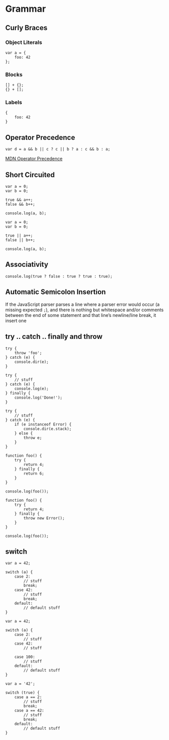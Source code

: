 # Grammar

## Curly Braces

### Object Literals

```
var a = {
	foo: 42
};
```

### Blocks

```
[] + {};
{} + [];
```

### Labels

```
{
	foo: 42
}
```


## Operator Precedence

```
var d = a && b || c ? c || b ? a : c && b : a;
```

[MDN Operator Precedence](https://developer.mozilla.org/en-US/docs/Web/JavaScript/Reference/Operators/Operator_Precedence)


## Short Circuited

```
var a = 0;
var b = 0;

true && a++;
false && b++;

console.log(a, b);
```

```
var a = 0;
var b = 0;

true || a++;
false || b++;

console.log(a, b);
```


## Associativity

```
console.log(true ? false : true ? true : true);
```

## Automatic Semicolon Insertion

If the JavaScript parser parses a line where a parser error would occur (a missing expected `;`), and there is nothing but whitespace and/or comments between the end of some statement and that line’s newline/line break, it insert one


## try .. catch .. finally and throw

```
try {
    throw 'foo';
} catch (e) {
    console.dir(e);
}
```

```
try {
	// stuff
} catch (e) {
    console.log(e);
} finally {
	console.log('Done!');
}
```

```
try {
    // stuff
} catch (e) {
	if (e instanceof Error) {
	    console.dir(e.stack);
	} else {
		throw e;
	}
}
```

```
function foo() {
	try {
		return 4;
	} finally {
		return 6;
	}
}

console.log(foo());
```

```
function foo() {
	try {
		return 4;
	} finally {
		throw new Error();
	}
}

console.log(foo());
```


## switch

```
var a = 42;

switch (a) {
	case 2:
		// stuff
		break;
	case 42:
		// stuff
		break;
	default:
		// default stuff
}
```

```
var a = 42;

switch (a) {
	case 2:
		// stuff
	case 42:
		// stuff

	case 100:
		// stuff
	default:
		// default stuff
}
```

```
var a = '42';

switch (true) {
	case a == 2:
		// stuff
		break;
	case a == 42:
		// stuff
		break;
	default:
		// default stuff
}
```
